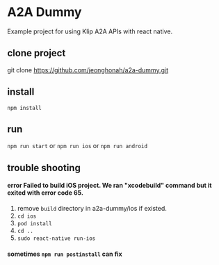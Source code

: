 # A2A Dummy
Example project for using Klip A2A APIs with react native.

## clone project
git clone https://github.com/jeonghonah/a2a-dummy.git

## install
`npm install`

## run
`npm run start`
or
`npm run ios`
or
`npm run android`

## trouble shooting
#### error Failed to build iOS project. We ran "xcodebuild" command but it exited with error code 65.
1. remove `build` directory in a2a-dummy/ios if existed. 
2. `cd ios`
3. `pod install`
4. `cd ..`
5. `sudo react-native run-ios`

#### sometimes `npm run postinstall` can fix

